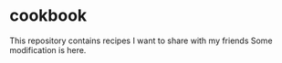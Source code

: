 # cookbook
This repository contains recipes I want to share with my friends
Some modification is here.